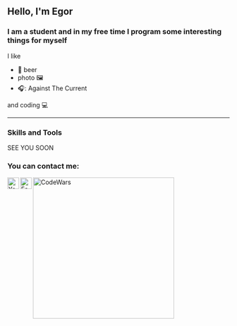 ## Hello, I'm Egor

### I am a student and in my free time I program some interesting things for myself

I like
- :beer: beer
- photo 🖼️
- 🎧: Against The Current

and coding :computer:

---

### Skills and Tools

SEE YOU SOON

### You can contact me:

[<img align="left" alt="YouTube" width="26px" src="https://img.icons8.com/ios/2x/telegram-app.png" />][telegram]
[<img align="left" alt="Facebook" width="26px" src="https://img.icons8.com/ios-filled/2x/vk-com.png" />][VK]

[<img align="left" alt="CodeWars" width="320px" src="https://www.codewars.com/users/Dudoserovich/badges/large" />][codewars]

[telegram]: https://t.me/TheDudoser
[VK]: https://vk.com/egorhmell
[codewars]: https://www.codewars.com/r/Dudoserovich
